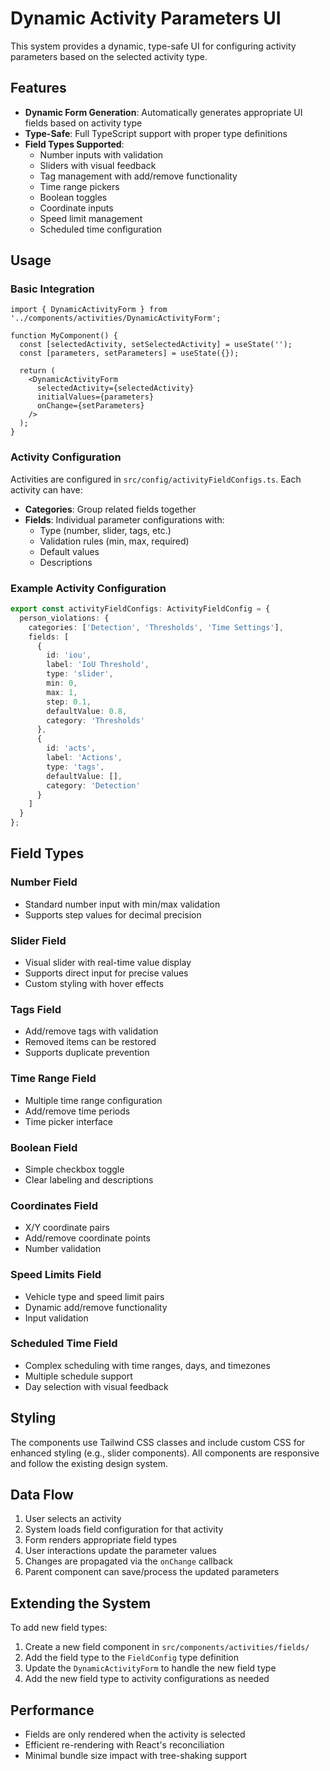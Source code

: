 # Dynamic Activity Parameters UI

This system provides a dynamic, type-safe UI for configuring activity parameters based on the selected activity type.

## Features

- **Dynamic Form Generation**: Automatically generates appropriate UI fields based on activity type
- **Type-Safe**: Full TypeScript support with proper type definitions
- **Field Types Supported**:
  - Number inputs with validation
  - Sliders with visual feedback
  - Tag management with add/remove functionality
  - Time range pickers
  - Boolean toggles
  - Coordinate inputs
  - Speed limit management
  - Scheduled time configuration

## Usage

### Basic Integration

```tsx
import { DynamicActivityForm } from '../components/activities/DynamicActivityForm';

function MyComponent() {
  const [selectedActivity, setSelectedActivity] = useState('');
  const [parameters, setParameters] = useState({});

  return (
    <DynamicActivityForm
      selectedActivity={selectedActivity}
      initialValues={parameters}
      onChange={setParameters}
    />
  );
}
```

### Activity Configuration

Activities are configured in `src/config/activityFieldConfigs.ts`. Each activity can have:

- **Categories**: Group related fields together
- **Fields**: Individual parameter configurations with:
  - Type (number, slider, tags, etc.)
  - Validation rules (min, max, required)
  - Default values
  - Descriptions

### Example Activity Configuration

```typescript
export const activityFieldConfigs: ActivityFieldConfig = {
  person_violations: {
    categories: ['Detection', 'Thresholds', 'Time Settings'],
    fields: [
      {
        id: 'iou',
        label: 'IoU Threshold',
        type: 'slider',
        min: 0,
        max: 1,
        step: 0.1,
        defaultValue: 0.8,
        category: 'Thresholds'
      },
      {
        id: 'acts',
        label: 'Actions',
        type: 'tags',
        defaultValue: [],
        category: 'Detection'
      }
    ]
  }
};
```

## Field Types

### Number Field
- Standard number input with min/max validation
- Supports step values for decimal precision

### Slider Field
- Visual slider with real-time value display
- Supports direct input for precise values
- Custom styling with hover effects

### Tags Field
- Add/remove tags with validation
- Removed items can be restored
- Supports duplicate prevention

### Time Range Field
- Multiple time range configuration
- Add/remove time periods
- Time picker interface

### Boolean Field
- Simple checkbox toggle
- Clear labeling and descriptions

### Coordinates Field
- X/Y coordinate pairs
- Add/remove coordinate points
- Number validation

### Speed Limits Field
- Vehicle type and speed limit pairs
- Dynamic add/remove functionality
- Input validation

### Scheduled Time Field
- Complex scheduling with time ranges, days, and timezones
- Multiple schedule support
- Day selection with visual feedback

## Styling

The components use Tailwind CSS classes and include custom CSS for enhanced styling (e.g., slider components). All components are responsive and follow the existing design system.

## Data Flow

1. User selects an activity
2. System loads field configuration for that activity
3. Form renders appropriate field types
4. User interactions update the parameter values
5. Changes are propagated via the `onChange` callback
6. Parent component can save/process the updated parameters

## Extending the System

To add new field types:

1. Create a new field component in `src/components/activities/fields/`
2. Add the field type to the `FieldConfig` type definition
3. Update the `DynamicActivityForm` to handle the new field type
4. Add the new field type to activity configurations as needed

## Performance

- Fields are only rendered when the activity is selected
- Efficient re-rendering with React's reconciliation
- Minimal bundle size impact with tree-shaking support
